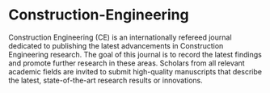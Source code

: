 Construction-Engineering
========================

Construction Engineering (CE) is an internationally refereed journal dedicated to publishing the latest advancements in Construction Engineering research. The goal of this journal is to record the latest findings and promote further research in these areas. Scholars from all relevant academic fields are invited to submit high-quality manuscripts that describe the latest, state-of-the-art research results or innovations.
